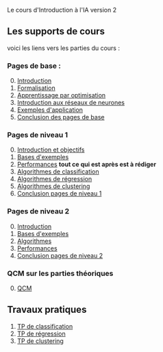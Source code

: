Le cours d'Introduction à l'IA version 2

## Les supports de cours

voici les liens vers les parties du cours :

### Pages de base :

0. [Introduction](Cours/00_intro.md)
1. [Formalisation](Cours/01_formalisation.md)
2. [Apprentissage par optimisation](Cours/02_optimisation.md)
3. [Introduction aux réseaux de neurones](Cours/03_Presentation_DNN.md)
4. [Exemples d'application](Cours/04_exemples_application.md)
5. [Conclusion des pages de base](Cours/05_conclusion_pages_de_base.md)

### Pages de niveau 1

0. [Introduction et objectifs](Cours/10_introduction_pages_niveau1.md)
1. [Bases d'exemples](Cours\11_bases_d_exemples.md) 
2. [Performances](Cours\12_performances.md) **tout ce qui est après est à rédiger**
3. [Algorithmes de classification](Cours\13_algos_classif.md)
4. [Algorithmes de régression](Cours\14_algos_regression.md)
5. [Algorithmes de clustering](Cours\15_algos_clustering.md)
6. [Conclusion pages de niveau 1](Cours\16_conclusion_niveau1.md)

### Pages de niveau 2

0. [Introduction](Cours/20_introduction_pages_niveau2.md)
1. [Bases d'exemples](Cours\21_bases_d_exemples.md)
2. [Algorithmes](Cours\23_algos.md)
3. [Performances](Cours\23_performances.md)
4. [Conclusion pages de niveau 2](Cours\24_conclusion_niveau2.md)

### QCM sur les parties théoriques

0. [QCM](Cours\25_qcm.md)

## Travaux pratiques

1. [TP de classification](Cours\31_tp_classif.md)
2. [TP de régression](Cours\32_tp_regression.md)
3. [TP de clustering](Cours\33_tp_clustering.md)


